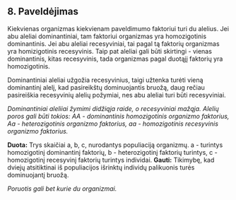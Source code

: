 ## 8. Paveldėjimas

Kiekvienas organizmas kiekvienam paveldimumo faktoriui turi du alelius. Jei abu aleliai dominantiniai, tam faktoriui organizmas yra homozigotinis dominantinis. Jei abu aleliai recesyviniai, tai pagal tą faktorių organizmas yra homizigotinis recesyvinis. Taip pat aleliai gali būti skirtingi - vienas dominantinis, kitas recesyvinis, tada organizmas pagal duotąjį faktorių yra homozigotinis.    


Dominantiniai aleliai užgožia recesyvinius, taigi užtenka turėti vieną dominantinį alelį, kad pasireikštų dominuojantis bruožą, daug rečiau pasireiškia recesyvinių alelių požymiai, nes abu aleliai turi būti recesyviniai.    

*Dominantiniai aleliiai žymimi didžiąja raide, o recesyviniai mažąja.
Alelių poros gali būti tokios:
AA - dominantinis homozigotinis organizmo faktorius,
Aa - heterozigotinis organizmo faktorius,
aa - homozigotinis recesyvinis organizmo faktorius.*   



**Duota:** Trys skaičiai a, b, c, nurodantys populiaciją organizmų. a - turintys homozigotinį dominantinį faktorių, b - heterozigotinį faktorių turintys, c - homozigotinį recesyvinį faktorių turintys individai.
**Gauti:** Tikimybę, kad dviejų atsitiktinai iš populiacijos išrinktų individų palikuonis turės dominuojantį bruožą.    

*Poruotis gali bet kurie du organizmai.*